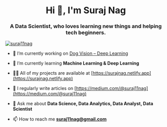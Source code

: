 
<h1 align="center">Hi 👋, I'm Suraj Nag</h1>
<h3 align="center">A Data Scientist, who loves learning new things and helping tech beginners.</h3>

<p align="left"> <a href="https://twitter.com/suraj11nag" target="blank"><img src="https://img.shields.io/twitter/follow/suraj11nag?logo=twitter&style=for-the-badge" alt="suraj11nag" /></a> </p>

- 🔭 I’m currently working on [Dog Vision – Deep Learning](https://github.com/Suraj11nag/dog-vision-deep-learning-project)

- 🌱 I’m currently learning **Machine Learning & Deep Learning**

- 👨‍💻 All of my projects are available at [https://surajnag.netlify.app](https://surajnag.netlify.app)

- 📝 I regularly write articles on [https://medium.com/@suraj11nag](https://medium.com/@suraj11nag)

- 💬 Ask me about **Data Science, Data Analytics, Data Analyst, Data Scientist**

- 📫 How to reach me **suraj11nag@gmail.com**
